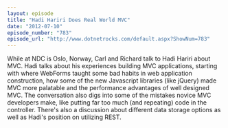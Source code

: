 ```yaml
---
layout: episode
title: "Hadi Hariri Does Real World MVC"
date: "2012-07-10"
episode_number: "783"
episode_url: "http://www.dotnetrocks.com/default.aspx?ShowNum=783"
---
```


While at NDC is Oslo, Norway, Carl and Richard talk to Hadi Hariri about MVC. Hadi talks about his experiences building MVC applications, starting with where WebForms taught some bad habits in web application construction, how some of the new Javascript libraries (like jQuery) made MVC more palatable and the performance advantages of well designed MVC. The conversation also digs into some of the mistakes novice MVC developers make, like putting far too much (and repeating) code in the controller. There's also a discussion about different data storage options as well as Hadi's position on utilizing REST.
